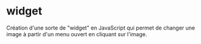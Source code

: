 # widget
Création d'une sorte de "widget" en JavaScript qui permet de changer une image à partir d'un menu ouvert en cliquant sur l'image.
